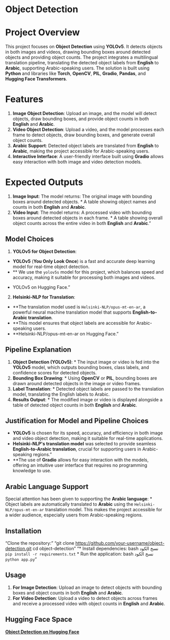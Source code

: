 # Object Detection

# Project Overview
This project focuses on **Object Detection** using **YOLOv5**. It detects objects in both images and videos, drawing bounding boxes around detected objects and providing object counts. The project integrates a multilingual translation pipeline, translating the detected object labels from **English** to **Arabic**, supporting Arabic-speaking users. The solution is built using **Python** and libraries like **Torch**, **OpenCV**, **PIL**, **Gradio**, **Pandas**, and **Hugging Face Transformers**.

# Features
1. **Image Object Detection**: Upload an image, and the model will detect objects, draw bounding boxes, and provide object counts in both **English** and **Arabic**.
2. **Video Object Detection**: Upload a video, and the model processes each frame to detect objects, draw bounding boxes, and generate overall object counts.
3. **Arabic Support**: Detected object labels are translated from **English** to **Arabic**, making the project accessible for Arabic-speaking users.
4. **Interactive Interface**: A user-friendly interface built using **Gradio** allows easy interaction with both image and video detection models.

# Expected Outputs
1. **Image Input**: The model returns: The original image with bounding boxes around detected objects. * A table showing object names and counts in both **English** and **Arabic**.
2. **Video Input**: The model returns: A processed video with bounding boxes around detected objects in each frame. * A table showing overall object counts across the entire video in both **English** and **Arabic**.”

## Model Choices
1. **YOLOv5 for Object Detection**: 
- **YOLOv5** (**You Only Look Once**) is a fast and accurate deep learning model for real-time object detection.
- ** We use the `yolov5s` model for this project, which balances speed and accuracy, making it suitable for processing both images and videos.
* YOLOv5 on Hugging Face.”

2. **Helsinki-NLP for Translation**:
- **The translation model used is `Helsinki-NLP/opus-mt-en-ar`, a powerful neural machine translation model that supports **English-to-Arabic translation**.
- **This model ensures that object labels are accessible for Arabic-speaking users.
- **Helsinki\-NLP/opus\-mt\-en\-ar on Hugging Face.”

## Pipeline Explanation
1. **Object Detection (YOLOv5)**: * The input image or video is fed into the **YOLOv5** model, which outputs bounding boxes, class labels, and confidence scores for detected objects.
2. **Bounding Box Drawing**: * Using **OpenCV** or **PIL**, bounding boxes are drawn around detected objects in the image or video frames.
3. **Label Translation**: * Detected object labels are passed to the translation model, translating the English labels to Arabic.
4. **Results Output**: * The modified image or video is displayed alongside a table of detected object counts in both **English** and **Arabic**.

## Justification for Model and Pipeline Choices
- **YOLOv5** is chosen for its speed, accuracy, and efficiency in both image and video object detection, making it suitable for real-time applications.
- **Helsinki-NLP's translation model** was selected to provide seamless **English-to-Arabic translation**, crucial for supporting users in Arabic-speaking regions.”
- **The use of **Gradio** allows for easy interaction with the models, offering an intuitive user interface that requires no programming knowledge to use.

## Arabic Language Support
Special attention has been given to supporting the **Arabic language**: * Object labels are automatically translated to **Arabic** using the `Helsinki-NLP/opus-mt-en-ar` translation model. This makes the project accessible for a wider audience, especially users from Arabic-speaking regions.

## Installation

“Clone the repository:”
“git clone https://github.com/your-username/object-detection.git cd object-detection”
“* Install dependencies: bash نسخ الكود `pip install -r requirements.txt` * Run the application: bash نسخ الكود `python app.py`”

## Usage
1. **For Image Detection**: Upload an image to detect objects with bounding boxes and object counts in both **English** and **Arabic**.
2. **For Video Detection**: Upload a video to detect objects across frames and receive a processed video with object counts in **English** and **Arabic**.
   
## Hugging Face Space

[**Object Detection on Hugging Face**](https://huggingface.co/spaces/RakanAlsheraiwi/ObjectDetection)




